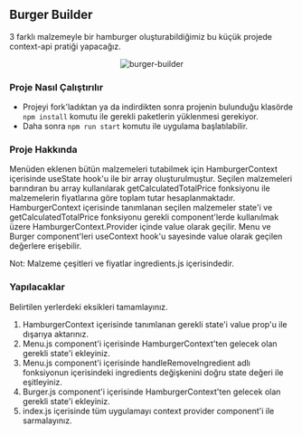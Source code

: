 ## Burger Builder

3 farklı malzemeyle bir hamburger oluşturabildiğimiz bu küçük projede context-api pratiği yapacağız.

<p align="center">
  <img src="/burger-builder.png" alt="burger-builder"/>
</p>

### Proje Nasıl Çalıştırılır

- Projeyi fork'ladıktan ya da indirdikten sonra projenin bulunduğu klasörde `npm install` komutu ile gerekli paketlerin yüklenmesi gerekiyor.
- Daha sonra `npm run start` komutu ile uygulama başlatılabilir.

### Proje Hakkında

Menüden eklenen bütün malzemeleri tutabilmek için HamburgerContext içerisinde useState hook'u ile bir array oluşturulmuştur. Seçilen malzemeleri barındıran bu array kullanılarak getCalculatedTotalPrice fonksiyonu ile malzemelerin fiyatlarına göre toplam tutar hesaplanmaktadır. HamburgerContext içerisinde tanımlanan seçilen malzemeler state'i ve getCalculatedTotalPrice fonksiyonu gerekli component'lerde kullanılmak üzere HamburgerContext.Provider içinde value olarak geçilir. Menu ve Burger component'leri useContext hook'u sayesinde value olarak geçilen değerlere erişebilir.

Not: Malzeme çeşitleri ve fiyatlar ingredients.js içerisindedir.

### Yapılacaklar

Belirtilen yerlerdeki eksikleri tamamlayınız.

1. HamburgerContext içerisinde tanımlanan gerekli state'i value prop'u ile dışarıya aktarınız.
2. Menu.js component'i içerisinde HamburgerContext'ten gelecek olan gerekli state'i ekleyiniz.
3. Menu.js component'i içerisinde handleRemoveIngredient adlı fonksiyonun içerisindeki ingredients değişkenini doğru state değeri ile eşitleyiniz.
4. Burger.js component'i içerisinde HamburgerContext'ten gelecek olan gerekli state'i ekleyiniz.
5. index.js içerisinde tüm uygulamayı context provider component'i ile sarmalayınız.
